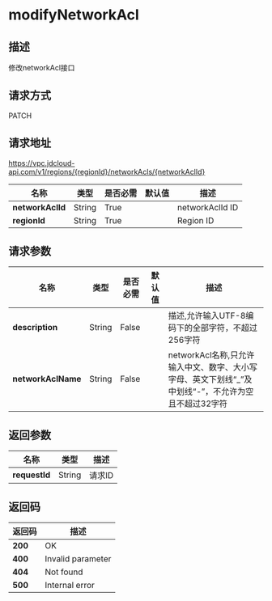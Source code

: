 # modifyNetworkAcl


## 描述
修改networkAcl接口

## 请求方式
PATCH

## 请求地址
https://vpc.jdcloud-api.com/v1/regions/{regionId}/networkAcls/{networkAclId}

|名称|类型|是否必需|默认值|描述|
|---|---|---|---|---|
|**networkAclId**|String|True| |networkAclId ID|
|**regionId**|String|True| |Region ID|

## 请求参数
|名称|类型|是否必需|默认值|描述|
|---|---|---|---|---|
|**description**|String|False| |描述,允许输入UTF-8编码下的全部字符，不超过256字符|
|**networkAclName**|String|False| |networkAcl名称,只允许输入中文、数字、大小写字母、英文下划线“_”及中划线“-”，不允许为空且不超过32字符|


## 返回参数
|名称|类型|描述|
|---|---|---|
|**requestId**|String|请求ID|


## 返回码
|返回码|描述|
|---|---|
|**200**|OK|
|**400**|Invalid parameter|
|**404**|Not found|
|**500**|Internal error|
